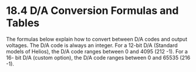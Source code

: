 # 18.4 D/A Conversion Formulas and Tables

The formulas below explain how to convert between D/A codes and output voltages. The D/A code is always an integer. For a 12-bit D/A (Standard models of Helios), the D/A code ranges between 0 and 4095 (212 -1). For a 16- bit D/A (custom option), the D/A code ranges between 0 and 65535 (216 -1).

